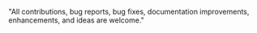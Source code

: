  "All contributions, bug reports, bug fixes, documentation improvements, enhancements, and ideas are welcome."
